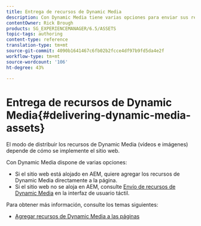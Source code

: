 ```yaml
---
title: Entrega de recursos de Dynamic Media
description: Con Dynamic Media tiene varias opciones para enviar sus recursos de Dynamic Media, tanto vídeo como imágenes, a su sitio web.
contentOwner: Rick Brough
products: SG_EXPERIENCEMANAGER/6.5/ASSETS
topic-tags: authoring
content-type: reference
translation-type: tm+mt
source-git-commit: 4090b1641467c6fb02b2fcce4df97b9fd5da4e2f
workflow-type: tm+mt
source-wordcount: '106'
ht-degree: 43%

---
```



# Entrega de recursos de Dynamic Media{#delivering-dynamic-media-assets}

El modo de distribuir los recursos de Dynamic Media (vídeos e imágenes) depende de cómo se implemente el sitio web.

Con Dynamic Media dispone de varias opciones:

* Si el sitio web está alojado en AEM, quiere agregar los recursos de Dynamic Media directamente a la página.
* Si el sitio web no se aloja en AEM, consulte [Envío de recursos de Dynamic Media](/help/assets/delivering-dynamic-media-assets.md) en la interfaz de usuario táctil.

Para obtener más información, consulte los temas siguientes:

* [Agregar recursos de Dynamic Media a las páginas](/help/sites-classic-ui-authoring/dynamic-media-assets-adding-to-page.md)

